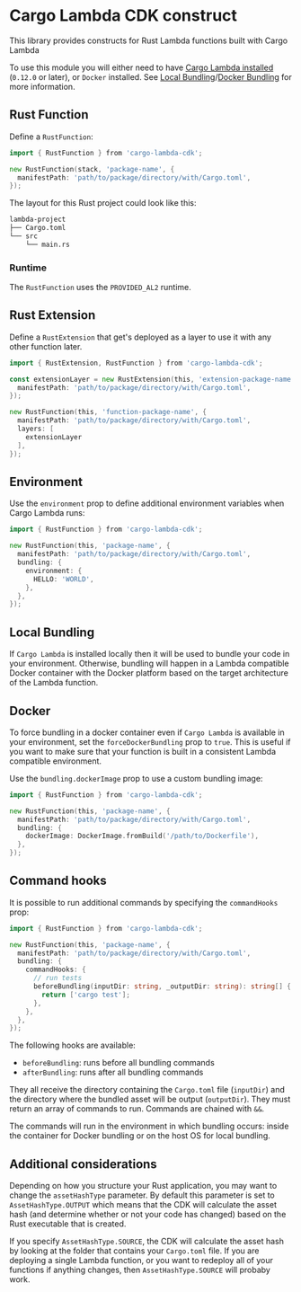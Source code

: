 # Cargo Lambda CDK construct

This library provides constructs for Rust Lambda functions built with Cargo Lambda

To use this module you will either need to have [Cargo Lambda installed](https://www.cargo-lambda.info/guide/installation.html) (`0.12.0` or later), or `Docker` installed.
See [Local Bundling](#local-bundling)/[Docker Bundling](#docker-bundling) for more information.

## Rust Function

Define a `RustFunction`:

```go
import { RustFunction } from 'cargo-lambda-cdk';

new RustFunction(stack, 'package-name', {
  manifestPath: 'path/to/package/directory/with/Cargo.toml',
});
```

The layout for this Rust project could look like this:

```bash
lambda-project
├── Cargo.toml
└── src
    └── main.rs
```

### Runtime

The `RustFunction` uses the `PROVIDED_AL2` runtime.

## Rust Extension

Define a `RustExtension` that get's deployed as a layer to use it with any other function later.

```go
import { RustExtension, RustFunction } from 'cargo-lambda-cdk';

const extensionLayer = new RustExtension(this, 'extension-package-name', {
  manifestPath: 'path/to/package/directory/with/Cargo.toml',
});

new RustFunction(this, 'function-package-name', {
  manifestPath: 'path/to/package/directory/with/Cargo.toml',
  layers: [
    extensionLayer
  ],
});
```

## Environment

Use the `environment` prop to define additional environment variables when Cargo Lambda runs:

```go
import { RustFunction } from 'cargo-lambda-cdk';

new RustFunction(this, 'package-name', {
  manifestPath: 'path/to/package/directory/with/Cargo.toml',
  bundling: {
    environment: {
      HELLO: 'WORLD',
    },
  },
});
```

## Local Bundling

If `Cargo Lambda` is installed locally then it will be used to bundle your code in your environment. Otherwise, bundling will happen in a Lambda compatible Docker container with the Docker platform based on the target architecture of the Lambda function.

## Docker

To force bundling in a docker container even if `Cargo Lambda` is available in your environment, set the `forceDockerBundling` prop to `true`. This is useful if you want to make sure that your function is built in a consistent Lambda compatible environment.

Use the `bundling.dockerImage` prop to use a custom bundling image:

```go
import { RustFunction } from 'cargo-lambda-cdk';

new RustFunction(this, 'package-name', {
  manifestPath: 'path/to/package/directory/with/Cargo.toml',
  bundling: {
    dockerImage: DockerImage.fromBuild('/path/to/Dockerfile'),
  },
});
```

## Command hooks

It is  possible to run additional commands by specifying the `commandHooks` prop:

```go
import { RustFunction } from 'cargo-lambda-cdk';

new RustFunction(this, 'package-name', {
  manifestPath: 'path/to/package/directory/with/Cargo.toml',
  bundling: {
    commandHooks: {
      // run tests
      beforeBundling(inputDir: string, _outputDir: string): string[] {
        return ['cargo test'];
      },
    },
  },
});
```

The following hooks are available:

* `beforeBundling`: runs before all bundling commands
* `afterBundling`: runs after all bundling commands

They all receive the directory containing the `Cargo.toml` file (`inputDir`) and the
directory where the bundled asset will be output (`outputDir`). They must return
an array of commands to run. Commands are chained with `&&`.

The commands will run in the environment in which bundling occurs: inside the
container for Docker bundling or on the host OS for local bundling.

## Additional considerations

Depending on how you structure your Rust application, you may want to change the `assetHashType` parameter.
By default this parameter is set to `AssetHashType.OUTPUT` which means that the CDK will calculate the asset hash
(and determine whether or not your code has changed) based on the Rust executable that is created.

If you specify `AssetHashType.SOURCE`, the CDK will calculate the asset hash by looking at the folder
that contains your `Cargo.toml` file. If you are deploying a single Lambda function, or you want to redeploy
all of your functions if anything changes, then `AssetHashType.SOURCE` will probaby work.
